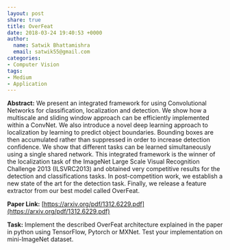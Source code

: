 ```yaml
---
layout: post
share: true
title: OverFeat
date: 2018-03-24 19:40:53 +0000
author:
  name: Satwik Bhattamishra
  email: satwik55@gmail.com
categories:
- Computer Vision
tags:
- Medium
- Application
---
```

**Abstract:** We present an integrated framework for using Convolutional Networks for classification, localization and detection. We show how a multiscale and sliding window approach can be efficiently implemented within a ConvNet. We also introduce a novel deep learning approach to localization by learning to predict object boundaries. Bounding boxes are then accumulated rather than suppressed in order to increase detection confidence. We show that different tasks can be learned simultaneously using a single shared network. This integrated framework is the winner of the localization task of the ImageNet Large Scale Visual Recognition Challenge 2013 (ILSVRC2013) and obtained very competitive results for the detection and classifications tasks. In post-competition work, we establish a new state of the art for the detection task. Finally, we release a feature extractor from our best model called OverFeat.

**Paper Link:** [https://arxiv.org/pdf/1312.6229.pdf](https://arxiv.org/pdf/1312.6229.pdf)

**Task:** Implement the described OverFeat architecture explained in the paper in python using TensorFlow, Pytorch or MXNet. Test your implementation on mini-ImageNet dataset.

